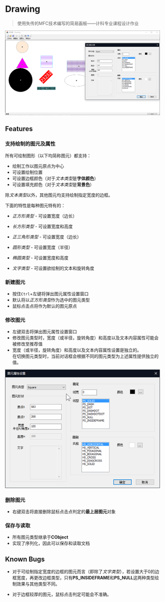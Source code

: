 # Drawing

> 使用失传的MFC技术编写的简易画板——计科专业课程设计作业

![主视图](img\主视图.png)

## Features

### 支持绘制的图元及属性

所有可绘制图形（以下均简称图元）都支持：

- 绘制工作以图元原点为中心
- 可设置绘制位置
- 可设置边框颜色（对于*文本类型*是**字体颜色**）
- 可设置填充颜色（对于*文本类型*是**背景色**）

除*文本类型*以外，其他图元均支持绘制指定宽度的边框。

下面的特性是每种图元特有的：

- *正方形类型* - 可设置宽度（边长）

- *长方形类型* - 可设置宽度和高度

- *正三角形类型* - 可设置宽度（边长）

- *圆形类型* - 可设置宽度（半径）

- *椭圆类型* - 可设置宽度和高度

- *文字类型* - 可设置欲绘制的文本和旋转角度

### 新建图元

- 按住`Ctrl`+左键将弹出图元属性设置窗口
- 默认将以*正方形类型*作为选中的图元类型
- 鼠标点击点将作为默认的图元原点

### 修改图元

- 左键双击将弹出图元属性设置窗口
- 修改图元类型时，宽度（或半径，旋转角度）和高度以及文本内容属性可能会被修改至推荐值
- 宽度（或半径，旋转角度）和高度以及文本内容属性设置是独立的。  
  在切换图元类型时，当前对话框会根据不同的图元类型为上述属性提供独立的值。

![独立属性](img/独立属性.gif)

### 删除图元

- 右键双击将直接删除鼠标点击点判定的**最上层图元**对象

### 保存与读取

- 所有图元类型继承于**CObject**
- 实现了序列化，因此可以保存和读取文档

## Known Bugs

- 对于可绘制指定宽度的边框的图元而言（即除了*文字类型*），若设置大于0的边框宽度，再更改边框类型，只有**PS_INSIDEFRAME**和**PS_NULL**这两种类型绘制效果与其他类型不同。

- 对于边框较厚的图元，鼠标点击判定可能会不准确。